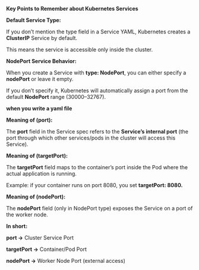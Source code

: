 **Key Points to Remember about Kubernetes Services**



**Default Service Type:**



If you don’t mention the type field in a Service YAML, Kubernetes creates a **ClusterIP** Service by default.



This means the service is accessible only inside the cluster.



**NodePort Service Behavior:**



When you create a Service with **type: NodePort**, you can either specify a **nodePort** or leave it empty.



If you don’t specify it, Kubernetes will automatically assign a port from the default **NodePort** range (30000–32767).





**when you write a yaml file**



**Meaning of (port):**



The **port** field in the Service spec refers to the **Service’s internal port** (the port through which other services/pods in the cluster will access this Service).



**Meaning of (targetPort):**



The **targetPort** field maps to the container’s port inside the Pod where the actual application is running.



Example: if your container runs on port 8080, you set **targetPort: 8080.**



**Meaning of (nodePort):**



The **nodePort** field (only in NodePort type) exposes the Service on a port of the worker node.



**In short:**



**port →** Cluster Service Port



**targetPort →** Container/Pod Port



**nodePort →** Worker Node Port (external access)















